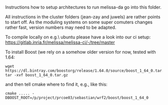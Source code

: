 Instructions how to setup architectures to run melissa-da go into this folder.


All instructions in the cluster folders (jean-zay and juwels) are rather points to start
off. As the moduling systems on some super comuters changes rather fast, version numbers
may need to be adapted.

To compile locally on e.g.\ ubuntu please have a look into our ci setup:
https://gitlab.inria.fr/melissa/melissa-ci/-/tree/master


To install Boost (we rely on a somehow older version for now, tested with 1.64:
```
wget https://dl.bintray.com/boostorg/release/1.64.0/source/boost_1_64_0.tar.gz
tar -xvf boost_1_64_0.tar.gz
```
and then tell cmake where to find it, e.g., like this:
```
cmake ..... -DBOOST_ROOT=/p/project/prcoe03/sebastian/wrf2/boost/boost_1_64_0
```

